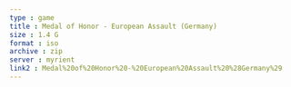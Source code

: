 ```yaml
---
type : game
title : Medal of Honor - European Assault (Germany)
size : 1.4 G
format : iso
archive : zip
server : myrient
link2 : Medal%20of%20Honor%20-%20European%20Assault%20%28Germany%29
---
```

